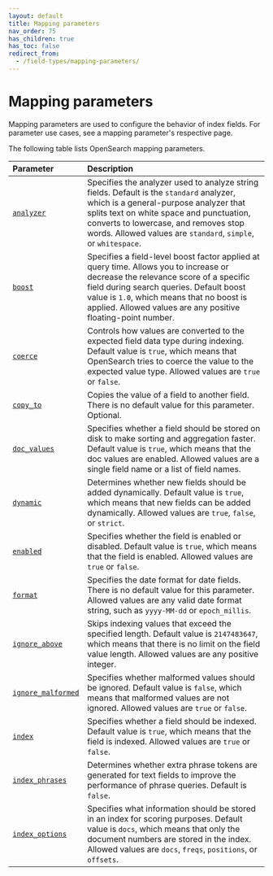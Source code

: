 ```yaml
---
layout: default
title: Mapping parameters
nav_order: 75
has_children: true
has_toc: false
redirect_from:
  - /field-types/mapping-parameters/
---
```


# Mapping parameters

Mapping parameters are used to configure the behavior of index fields. For parameter use cases, see a mapping parameter's respective page.

The following table lists OpenSearch mapping parameters.

Parameter | Description
:--- | :---
[`analyzer`]({{site.url}}{{site.baseurl}}/field-types/mapping-parameters/analyzer/) | Specifies the analyzer used to analyze string fields. Default is the `standard` analyzer, which is a general-purpose analyzer that splits text on white space and punctuation, converts to lowercase, and removes stop words. Allowed values are `standard`, `simple`, or `whitespace`. 
[`boost`]({{site.url}}{{site.baseurl}}/field-types/mapping-parameters/boost/) | Specifies a field-level boost factor applied at query time. Allows you to increase or decrease the relevance score of a specific field during search queries. Default boost value is `1.0`, which means that no boost is applied. Allowed values are any positive floating-point number.
[`coerce`]({{site.url}}{{site.baseurl}}/field-types/mapping-parameters/coerce/) | Controls how values are converted to the expected field data type during indexing. Default value is `true`, which means that OpenSearch tries to coerce the value to the expected value type. Allowed values are `true` or `false`.
[`copy_to`]({{site.url}}{{site.baseurl}}/field-types/mapping-parameters/copy-to/) | Copies the value of a field to another field. There is no default value for this parameter. Optional.
[`doc_values`]({{site.url}}{{site.baseurl}}/field-types/mapping-parameters/doc-values/) | Specifies whether a field should be stored on disk to make sorting and aggregation faster. Default value is `true`, which means that the doc values are enabled. Allowed values are a single field name or a list of field names.
[`dynamic`]({{site.url}}{{site.baseurl}}/field-types/mapping-parameters/dynamic/) | Determines whether new fields should be added dynamically. Default value is `true`, which means that new fields can be added dynamically. Allowed values are `true`, `false`, or `strict`.
[`enabled`]({{site.url}}{{site.baseurl}}/field-types/mapping-parameters/enabled/) | Specifies whether the field is enabled or disabled. Default value is `true`, which means that the field is enabled. Allowed values are `true` or `false`.
[`format`]({{site.url}}{{site.baseurl}}/field-types/mapping-parameters/format/) | Specifies the date format for date fields. There is no default value for this parameter. Allowed values are any valid date format string, such as `yyyy-MM-dd` or `epoch_millis`.
[`ignore_above`]({{site.url}}{{site.baseurl}}/field-types/mapping-parameters/ignore-above/) | Skips indexing values that exceed the specified length. Default value is `2147483647`, which means that there is no limit on the field value length. Allowed values are any positive integer.
[`ignore_malformed`]({{site.url}}{{site.baseurl}}/field-types/mapping-parameters/ignore-malformed/) | Specifies whether malformed values should be ignored. Default value is `false`, which means that malformed values are not ignored. Allowed values are `true` or `false`.
[`index`]({{site.url}}{{site.baseurl}}/field-types/mapping-parameters/index-parameter/) | Specifies whether a field should be indexed. Default value is `true`, which means that the field is indexed. Allowed values are `true` or `false`.
[`index_phrases`]({{site.url}}{{site.baseurl}}/field-types/mapping-parameters/index-phrases/) | Determines whether extra phrase tokens are generated for text fields to improve the performance of phrase queries. Default is `false`.
[`index_options`]({{site.url}}{{site.baseurl}}/field-types/mapping-parameters/index-options/) | Specifies what information should be stored in an index for scoring purposes. Default value is `docs`, which means that only the document numbers are stored in the index. Allowed values are `docs`, `freqs`, `positions`, or `offsets`.

